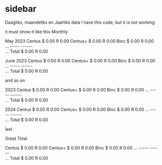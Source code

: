 # sidebar
Daagliks, maandeliks en Jaarliks data
I have this code, but it is not working

it must show it like this 
Monthly 

May 2023
Centus   $ 0.00   R 0.00
Centus+  $ 0.00   R 0.00
Binc     $ 0.00   R 0.00
...      -----    ------    
...
Total    $ 0.00    R 0.00

June 2023
Centus   $ 0.00   R 0.00
Centus+  $ 0.00   R 0.00
Binc     $ 0.00   R 0.00
...      -----    ------    
...
Total    $ 0.00    R 0.00

and so on

2023
Centus   $ 0.00   R 0.00
Centus+  $ 0.00   R 0.00
Binc     $ 0.00   R 0.00
...      -----    ------    
...
Total    $ 0.00    R 0.00

2024
Centus   $ 0.00   R 0.00
Centus+  $ 0.00   R 0.00
Binc     $ 0.00   R 0.00
...      -----    ------    
...
Total    $ 0.00    R 0.00


last 

Great Total

Centus   $ 0.00   R 0.00
Centus+  $ 0.00   R 0.00
Binc     $ 0.00   R 0.00
...      -----    ------    
...
Total    $ 0.00    R 0.00



